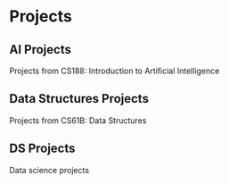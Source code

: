 # Projects
## AI Projects
Projects from CS188: Introduction to Artificial Intelligence
## Data Structures Projects
Projects from CS61B: Data Structures
## DS Projects
Data science projects
